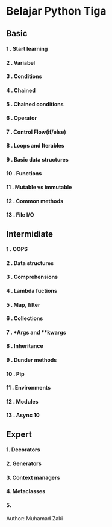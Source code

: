 # Belajar Python Tiga

## Basic
#### 1 . Start learning
#### 2 . Variabel
#### 3 . Conditions
#### 4 . Chained
#### 5 . Chained conditions
#### 6 . Operator
#### 7 . Control Flow(if/else)
#### 8 . Loops and Iterables
#### 9 . Basic data structures
#### 10 . Functions
#### 11 . Mutable vs immutable
#### 12 . Common methods
#### 13 . File I/O

## Intermidiate
#### 1 . OOPS
#### 2 . Data structures
#### 3 . Comprehensions
#### 4 . Lambda fuctions
#### 5 . Map, filter
#### 6 . Collections
#### 7 . *Args and **kwargs
#### 8 . Inheritance
#### 9 . Dunder methods
#### 10 . Pip
#### 11 . Environments
#### 12 . Modules
#### 13 . Async 10

## Expert
#### 1. Decorators
#### 2. Generators
#### 3. Context managers
#### 4. Metaclasses
#### 5. 

Author: Muhamad Zaki
